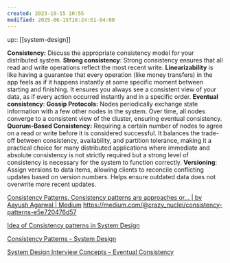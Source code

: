 ```yaml
---
created: 2023-10-15 10:55
modified: 2025-06-15T18:24:51-04:00
---
```

up::  [[system-design]]

**Consistency:**
	Discuss the appropriate consistency model for your distributed system.
		**Strong consistency**: Strong consistency ensures that all read and write operations reflect the most recent write.
			**Linearizability** is like having a guarantee that every operation (like money transfers) in the app feels as if it happens instantly at some specific moment between starting and finishing. It ensures you always see a consistent view of your data, as if every action occurred instantly and in a specific order.
		**Eventual consistency**:
			**Gossip Protocols:** Nodes periodically exchange state information with a few other nodes in the system. Over time, all nodes converge to a consistent view of the cluster, ensuring eventual consistency.
	**Quorum-Based Consistency:** Requiring a certain number of nodes to agree on a read or write before it is considered successful.
		It balances the trade-off between consistency, availability, and partition tolerance, making it a practical choice for many distributed applications where immediate and absolute consistency is not strictly required but a strong level of consistency is necessary for the system to function correctly.
	**Versioning**: Assign versions to data items, allowing clients to reconcile conflicting updates based on version numbers. Helps ensure outdated data does not overwrite more recent updates.



[Consistency Patterns. Consistency patterns are approaches or… | by Aayush Agarwal | Medium](https://medium.com/@crazy_nuclei/consistency-patterns-e5e720476d57)
https://medium.com/@crazy_nuclei/consistency-patterns-e5e720476d57

[Idea of Consistency patterns in System Design](https://iq.opengenus.org/consistency-patterns-in-system-design/)

[Consistency Patterns - System Design](https://systemdesign.one/consistency-patterns/)


[System Design Interview Concepts – Eventual Consistency](https://www.acodersjourney.com/eventual-consistency/)
